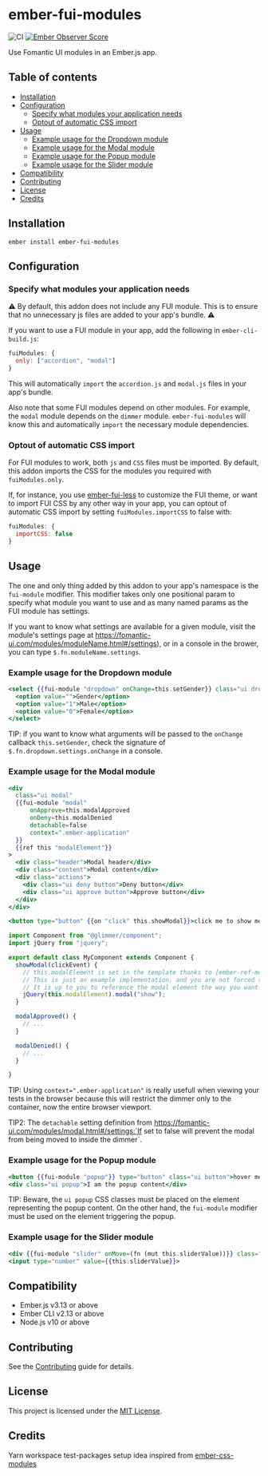 <!-- omit in toc -->
# ember-fui-modules

![CI](https://github.com/bartocc/ember-fui-modules/workflows/CI/badge.svg)
[![Ember Observer Score](https://emberobserver.com/badges/ember-fui-modules.svg)](https://emberobserver.com/addons/ember-fui-modules)

Use Fomantic UI modules in an Ember.js app.

<!-- omit in toc -->
## Table of contents

- [Installation](#installation)
- [Configuration](#configuration)
  - [Specify what modules your application needs](#specify-what-modules-your-application-needs)
  - [Optout of automatic CSS import](#optout-of-automatic-css-import)
- [Usage](#usage)
  - [Example usage for the Dropdown module](#example-usage-for-the-dropdown-module)
  - [Example usage for the Modal module](#example-usage-for-the-modal-module)
  - [Example usage for the Popup module](#example-usage-for-the-popup-module)
  - [Example usage for the Slider module](#example-usage-for-the-slider-module)
- [Compatibility](#compatibility)
- [Contributing](#contributing)
- [License](#license)
- [Credits](#credits)

## Installation

```
ember install ember-fui-modules
```

## Configuration

### Specify what modules your application needs

⚠️ By default, this addon does not include any FUI module. This is to ensure that no unnecessary js files are added to your app's bundle. ⚠️

If you want to use a FUI module in your app, add the following in `ember-cli-build.js`:

```js
fuiModules: {
  only: ["accordion", "modal"]
}
```

This will automatically `import` the `accordion.js` and `modal.js` files in your app's bundle.

Also note that some FUI modules depend on other modules. For example, the `modal` module depends on the `dimmer` module.
`ember-fui-modules` will know this and automatically `import` the necessary module dependencies.

### Optout of automatic CSS import

For FUI modules to work, both `js` and `CSS` files must be imported. By default, this addon imports the CSS for the modules you required with `fuiModules.only`.

If, for instance, you use
[ember-fui-less](https://github.com/bartocc/ember-fui-less) to customize the FUI
theme, or want to import FUI CSS by any other way in your app, you can optout of automatic CSS import by setting `fuiModules.importCSS` to false with:

```js
fuiModules: {
  importCSS: false
}
```

## Usage

The one and only thing added by this addon to your app's namespace is the
`fui-module` modifier. This modifier takes only one positional param to specify
what module you want to use and as many named params as the FUI module has settings.

If you want to know what settings are available for a given module, visit the module's settings page at https://fomantic-ui.com/modules/moduleName.html#/settings), or in a console in the brower, you can type `$.fn.moduleName.settings`.

### Example usage for the Dropdown module

```hbs
<select {{fui-module "dropdown" onChange=this.setGender}} class="ui dropdown">
  <option value="">Gender</option>
  <option value="1">Male</option>
  <option value="0">Female</option>
</select>
```

TIP: if you want to know what arguments will be passed to the `onChange` callback `this.setGender`, check the signature of `$.fn.dropdown.settings.onChange` in a console.

### Example usage for the Modal module

```hbs
<div
  class="ui modal"
  {{fui-module "modal"
      onApprove=this.modalApproved
      onDeny=this.modalDenied
      detachable=false
      context=".ember-application"
  }}
  {{ref this "modalElement"}}
>
  <div class="header">Modal header</div>
  <div class="content">Modal content</div>
  <div class="actions">
    <div class="ui deny button">Deny button</div>
    <div class="ui approve button">Approve button</div>
  </div>
</div>

<button type="button" {{on "click" this.showModal}}>click me to show modal</button>
```

```js
import Component from "@glimmer/component";
import jQuery from "jquery";

export default class MyComponent extends Component {
  showModal(clickEvent) {
    // this.modalElement is set in the template thanks to [ember-ref-modifier](https://github.com/lifeart/ember-ref-modifier)
    // This is just an example implementation, and you are not forced to use ember-ref-modifier at all.
    // It is up to you to reference the modal element the way you want!
    jQuery(this.modalElement).modal("show");
  }

  modalApproved() {
    // ...
  }

  modalDenied() {
    // ...
  }

}
```

TIP: Using `context=".ember-application"` is really usefull when viewing your tests in the browser because this will restrict the dimmer only to the container, now the entire browser viewport.

TIP2: The `detachable` setting definition from https://fomantic-ui.com/modules/modal.html#/settings:`If set to false will prevent the modal from being moved to inside the dimmer`.

### Example usage for the Popup module

```hbs
<button {{fui-module "popup"}} type="button" class="ui button">hover me to see the popup</button>
<div class="ui popup">I am the popup content</div>
```

TIP: Beware, the `ui popup` CSS classes must be placed on the element representing the popup content. On the other hand, the `fui-module` modifier must be used on the element triggering the popup.

### Example usage for the Slider module

```hbs
<div {{fui-module "slider" onMove=(fn (mut this.sliderValue))}} class="ui slider" ></div>
<input type="number" value={{this.sliderValue}}>
```

## Compatibility

* Ember.js v3.13 or above
* Ember CLI v2.13 or above
* Node.js v10 or above

## Contributing

See the [Contributing](CONTRIBUTING.md) guide for details.

## License

This project is licensed under the [MIT License](LICENSE.md).

## Credits

Yarn workspace test-packages setup idea inspired from [ember-css-modules](https://github.com/salsify/ember-css-modules)

